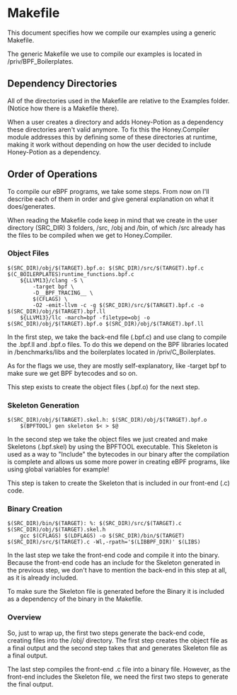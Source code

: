 # Makefile
This document specifies how we compile our examples using a generic Makefile.

The generic Makefile we use to compile our examples is located in /priv/BPF_Boilerplates. 

## Dependency Directories
All of the directories used in the Makefile are relative to the Examples folder. (Notice how there is a Makefile there). 

When a user creates a directory and adds Honey-Potion as a dependency these directories aren't valid anymore. To fix this the Honey.Compiler module addresses this by defining some of these directories at runtime, making it work without depending on how the user decided to include Honey-Potion as a dependency. 

## Order of Operations
To compile our eBPF programs, we take some steps. From now on I'll describe each of them in order and give general explanation on what it does/generates. 

When reading the Makefile code keep in mind that we create in the user directory (SRC_DIR) 3 folders, /src, /obj and /bin, of which /src already has the files to be compiled when we get to Honey.Compiler.

### Object Files

```
$(SRC_DIR)/obj/$(TARGET).bpf.o: $(SRC_DIR)/src/$(TARGET).bpf.c $(C_BOILERPLATES)runtime_functions.bpf.c
	${LLVM13}/clang -S \
	    -target bpf \
	    -D__BPF_TRACING__ \
	    $(CFLAGS) \
	    -O2 -emit-llvm -c -g $(SRC_DIR)/src/$(TARGET).bpf.c -o $(SRC_DIR)/obj/$(TARGET).bpf.ll
	${LLVM13}/llc -march=bpf -filetype=obj -o $(SRC_DIR)/obj/$(TARGET).bpf.o $(SRC_DIR)/obj/$(TARGET).bpf.ll
```

In the first step, we take the back-end file (.bpf.c) and use clang to compile the .bpf.ll and .bpf.o files. To do this we depend on the BPF libraries located in /benchmarks/libs and the boilerplates located in /priv/C_Boilerplates. 

As for the flags we use, they are mostly self-explanatory, like -target bpf to make sure we get BPF bytecodes and so on.

This step exists to create the object files (.bpf.o) for the next step.

### Skeleton Generation

```
$(SRC_DIR)/obj/$(TARGET).skel.h: $(SRC_DIR)/obj/$(TARGET).bpf.o
	$(BPFTOOL) gen skeleton $< > $@
```

In the second step we take the object files we just created and make Skeletons (.bpf.skel) by using the BPFTOOL executable. This Skeleton is used as a way to "Include" the bytecodes in our binary after the compilation is complete and allows us some more power in creating eBPF programs, like using global variables for example!

This step is taken to create the Skeleton that is included in our front-end (.c) code.

### Binary Creation

```
$(SRC_DIR)/bin/$(TARGET): %: $(SRC_DIR)/src/$(TARGET).c $(SRC_DIR)/obj/$(TARGET).skel.h
	gcc $(CFLAGS) $(LDFLAGS) -o $(SRC_DIR)/bin/$(TARGET) $(SRC_DIR)/src/$(TARGET).c -Wl,-rpath='$(LIBBPF_DIR)' $(LIBS)
```

In the last step we take the front-end code and compile it into the binary. Because the front-end code has an include for the Skeleton generated in the previous step, we don't have to mention the back-end in this step at all, as it is already included.  

To make sure the Skeleton file is generated before the Binary it is included as a dependency of the binary in the Makefile.

### Overview

So, just to wrap up, the first two steps generate the back-end code, creating files into the /obj/ directory. The first step creates the object file as a final output and the second step takes that and generates Skeleton file as a final output. 

The last step compiles the front-end .c file into a binary file. However, as the front-end includes the Skeleton file, we need the first two steps to generate the final output.
